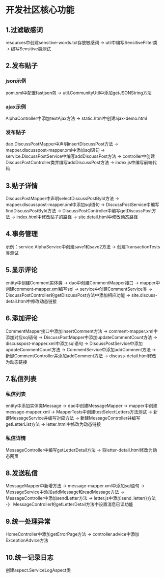 # 开发社区核心功能

## 1.过滤敏感词

resources中创建sensitive-words.txt存放敏感词 -> util中编写SensitiveFilter类 -> 编写Sensitive类测试

## 2.发布贴子

### json示例
pom.xml中配置fastjson包 -> util.CommunityUtil中添加getJSONString方法

### ajax示例
AlphaController中添加textAjax方法 -> static.html中创建ajax-demo.html

### 发布贴子
dao.DiscussPostMapper中声明insertDiscussPost方法 -> mapper.discusspost-mapper.xml中添加sql语句 -> service.DiscussPostService中编写addDiscussPost方法 -> controller中创建DiscussPostController类并编写addDiscussPost方法 -> index.js中编写前端代码

## 3.贴子详情

DiscussPostMapper中声明selectDiscussPostById方法 -> mapper.discusspost-mapper.xml中添加sql语句 -> DiscussPostService中编写findDiscussPostById方法 -> DiscussPostController中编写getDiscussPost方法 -> index.html中修改贴子的路径 -> site.detail.html中修改动态路径 

## 4.事务管理

示例：service.AlphaService中创建save1和save2方法 -> 创建TransactionTests类测试 

## 5.显示评论
entity中创建Comment实体类 -> dao中创建CommentMapper接口 -> mapper中创建comment-mapper.xml编写sql -> service中创建CommentService类 -> DiscussPostController的getDiscussPost方法中添加相应功能 -> site.discuss-detail.html中修改动态链接

## 6.添加评论
CommentMapper接口中添加insertComment方法 -> comment-mapper.xml中添加对应sql语句 -> DiscussPostMapper中添加updateCommentCount方法 -> discusspost-mapper.xml中添加sql语句 -> DiscussPostService中添加updateCommentCount方法 -> CommentService中添加addComment方法 -> 新键CommentController并添加addComment方法 -> discuss-detail.html修改为动态链接

## 7.私信列表
### 私信列表
entity中添加实体类Message -> dao中创建MessageMapper -> mapper中创建message-mapper.xml -> MapperTests中创建testSelectLetters方法测试 -> 新键MessageService并编写对应方法 -> 新建MessageController并编写getLetterList方法 -> letter.html中修改为动态链接
### 私信详情
MessageController中编写getLetterDetail方法 -> 将letter-detail.html修改为动态网页

## 8.发送私信
MessageMapper中新增方法 -> message-mapper.xml中添加sql语句 -> MessageService中添加addMessage和readMessage方法 -> MessageController中添加sendLetter方法 -> letter.js中添加send_letter()方法 -》 MessageController的getLetterDetail方法中设置消息已读功能

## 9.统一处理异常
HomeController中添加getErrorPage方法 -> controller.advice中添加ExceptionAdvice方法

## 10.统一记录日志
创建aspect.ServiceLogAspect类
